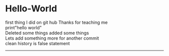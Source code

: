 # Hello-World
first thing I did on git hub Thanks for teaching me\
print"hello world" \
Deleted some things added some things\
Lets add something more for another commit\
clean history is false statement

---